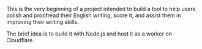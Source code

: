 This is the very beginning of a project intended to build a tool to help users polish and proofread their English writing, score it, and assist them in improving their writing skills.

The brief idea is to build it with Node.js and host it as a worker on Cloudflare.
